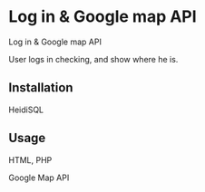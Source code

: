 # Log in & Google map API
Log in & Google map API

User logs in checking, and show where he is.

## Installation
HeidiSQL

## Usage
HTML, PHP

Google Map API
